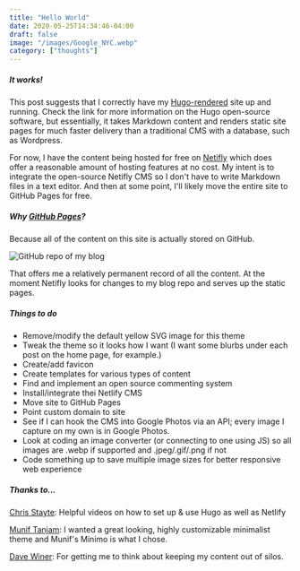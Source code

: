 ```yaml
---
title: "Hello World"
date: 2020-05-25T14:34:46-04:00
draft: false
image: "/images/Google_NYC.webp"
category: ["thoughts"]
---
```

##### It works! #####
This post suggests that I correctly have my [Hugo-rendered](https://gohugo.io) site up and running. Check the link for more information on the Hugo open-source software, but essentially, it takes Markdown content and renders static site pages for much faster delivery than a traditional CMS with a database, such as Wordpress.

For now, I have the content being hosted for free on [Netifly](https://www.netlify.com) which does offer a reasonable amount of hosting features at no cost. My intent is to integrate the open-source Netifly CMS so I don't have to write Markdown files in a text editor. And then at some point, I'll likely move the entire site to GitHub Pages for free. 

##### Why [GitHub Pages](https://pages.github.com/)? ##### 
Because all of the content on this site is actually stored on GitHub. 

![GitHub repo of my blog](/images/GitHub-repo-for-my-blog.webp)

That offers me a relatively permanent record of all the content. At the moment Netifly looks for changes to my blog repo and serves up the static pages.

##### Things to do #####

* Remove/modify the default yellow SVG image for this theme
* Tweak the theme so it looks how I want (I want some blurbs under each post on the home page, for example.)
* Create/add favicon
* Create templates for various types of content
* Find and implement an open source commenting system
* Install/integrate thei Netlify CMS
* Move site to GitHub Pages
* Point custom domain to site
* See if I can hook the CMS into Google Photos via an API; every image I capture on my own is in Google Photos.
* Look at coding an image converter (or connecting to one using JS) so all images are .webp if supported and .jpeg/.gif/.png if not
* Code something up to save multiple image sizes for better responsive web experience

##### Thanks to... #####
[Chris Stayte](https://blog.chrisstayte.com): Helpful videos on how to set up & use Hugo as well as Netlify

[Munif Tanjam](https://minimo.netlify.app/): I wanted a great looking, highly customizable minimalist theme and Munif's Minimo is what I chose.

[Dave Winer](http://scripting.com): For getting me to think about keeping my content out of silos.